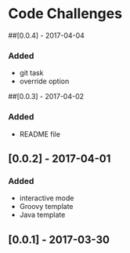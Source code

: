 # Code Challenges

##[0.0.4] - 2017-04-04
### Added
- git task
- override option

##[0.0.3] - 2017-04-02
### Added
- README file

## [0.0.2] - 2017-04-01
### Added
- interactive mode
- Groovy template
- Java template

## [0.0.1] - 2017-03-30
